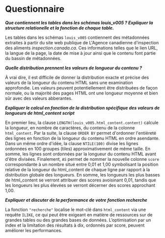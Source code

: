 # Questionnaire

***Que contiennent les tables dans les schémas louis_v005 ? Expliquer la structure relationelle et la fonction de chaque table.***

Les tables dans les schémas `louis_v005` contiennent des métadonnées extraites à partir du site web publique de L'Agence canadienne d'inspection des aliments _inspection.canada.ca_. Ces informations telles que le lien URL, la langue de la page, la date de mise à jour ainsi que le contenu font partie du bassin de métadonnées.   

***Quelle distribution prennent les valeurs de longueur du contenu ?***

À vrai dire, il est difficile de donner la distribution exacte et précise des valeurs de la longueur du contenu HTML sans une examination approfondie. Les valeurs peuvent potentiellement être distribuées de façon normale, ou la majorité des pages HTML ont une longueur moyenne et bien sûr avec des valeurs abberantes.

***Expliquer le calcul en fonction de la distribution spécifique des valeurs de longueurs de html_content script***

En premier lieu, la clause `LENGTH(louis_v005.html_content.content)` calcule la longueur, en nombre de caractères, du contenu de la colonne `html_content`. Par la suite, la clause `ORDER BY` permet d'ordonner l'entièreté des lignes en fonction de la longueur du contenu HTML en ordre asendante. Dans un même ordre d'idée, la clause `NTILE(100)` divise les lignes ordonnées en 100 groupes (tiles) approximativement de même taille.
En somme, les lignes sont ordonnées par la longueur du contenu HTML avant d'être divisées. Finalement, `AS` permet de nommer la nouvelle colonne `score` correspondante à un nombre situé entre 0,01 et 1,00 symbolisant la position relative de la longueur du html_content de chaque ligne par rapport à la distribution globale des longueurs. En somme, les longueurs les plus basses de html_content se verront attribuer des scores avoisinant 0,01, tandis que les longueurs les plus élevées se verront décerner des scores approchant 1,00.

***Expliquer et discuter de la performance de votre fonction recherche***

La fonction `"recherche"` localise le mot-clé dans `html_content` via une requête `ILIKE`, ce qui peut être exigeant en matière de ressources sur de grandes tables ou des grandes bases de données. L’optimisation par un index et la limitation des résultats à dix, ordonnés par score, peuvent améliorer les performances.

